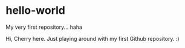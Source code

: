 # hello-world
My very first repository... haha

Hi, Cherry here. Just playing around with my first Github repository.  :)
